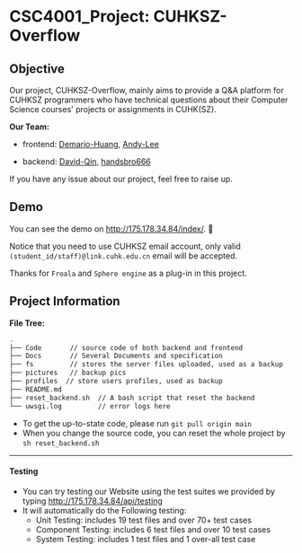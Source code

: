 # CSC4001_Project: CUHKSZ-Overflow

## Objective

Our project, CUHKSZ-Overflow, mainly aims to provide a Q&A platform for CUHKSZ programmers who have technical questions about their Computer Science courses' projects or assignments in CUHK(SZ).

**Our Team:**

- frontend: [Demario-Huang](https://github.com/Demario-Huang), [Andy-Lee](https://github.com/Andy-Account)

- backend:  [David-Qin](https://github.com/QinPR), [handsbro666](https://github.com/handsBro666)

If you have any issue about our project, feel free to raise up.

## Demo
You can see the demo on http://175.178.34.84/index/. 🤩

Notice that you need to use CUHKSZ email account, only valid `(student_id/staff)@link.cuhk.edu.cn` email will be accepted. 

Thanks for `Froala` and `Sphere engine` as a plug-in in this project. 

## Project Information
**File Tree:**

```bash
.
├── Code       // source code of both backend and frontend
├── Docs	   // Several Documents and specification
├── fs		   // stores the server files uploaded, used as a backup
├── pictures   // backup pics
├── profiles  // store users profiles, used as backup
├── README.md
├── reset_backend.sh  // A bash script that reset the backend
└── uwsgi.log		  // error logs here
```

+ To get the up-to-state code, please run `git pull origin main`
+ When you change the source code, you can reset the whole project by `sh reset_backend.sh` 

---
#### Testing  
 + You can try testing our Website using the test suites we provided by typing http://175.178.34.84/api/testing  
  + It will automatically do the Following testing:  
    + Unit Testing: includes 19 test files and over 70+ test cases
    + Component Testing: includes 6 test files and over 10 test cases
    + System Testing: includes 1 test files and 1 over-all test case 

